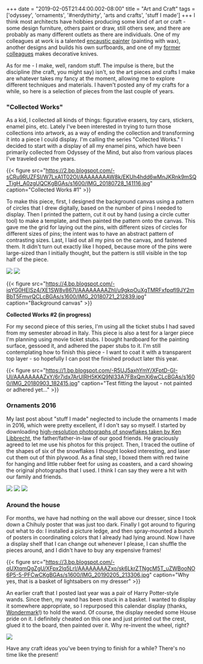 +++
date = "2019-02-05T21:44:00.002-08:00"
title = "Art and Craft"
tags = ['odyssey', 'ornaments', '#nerdythirty', 'arts and crafts', 'stuff I made']
+++
I think most architects have hobbies producing some kind of art or craft - some design furniture, others paint or draw, still others sew, and there are probably as many different outlets as there are individuals.  One of my colleagues at work is a talented [encaustic painter](http://www.katiecgutierrez.com/) (painting with wax), another designs and builds his own surfboards, and one of my [former colleagues](http://www.robinjohnstondesign.com/) makes decorative knives.

As for me - I make, well, random stuff.  The impulse is there, but the discipline (the craft, you might say) isn't, so the art pieces and crafts I make are whatever takes my fancy at the moment, allowing me to explore different techniques and materials.  I haven't posted any of my crafts for a while, so here is a selection of pieces from the last couple of years.

### "Collected Works"

As a kid, I collected all kinds of things: figurative erasers, toy cars, stickers, enamel pins, etc.  Lately I've been interested in trying to turn those collections into artwork, as a way of ending the collection and transforming it into a piece I could display.  I'm calling the series "Collected Works."  I decided to start with a display of all my enamel pins, which have been primarily collected from Odyssey of the Mind, but also from various places I've traveled over the years.

{{< figure src="https://2.bp.blogspot.com/-sCRu9RUZFSI/W7LxA1T02OI/AAAAAAAAW8k/EKUh4hdd6wMnJKRnk9mSQ_TigH_A0zgUQCKgBGAs/s1600/IMG_20180728_141116.jpg" caption="Collected Works #1" >}}

To make this piece, first, I designed the background canvas using a pattern of circles that I drew digitally, based on the number of pins I needed to display.  Then I printed the pattern, cut it out by hand (using a circle cutter tool) to make a template, and then painted the pattern onto the canvas.  This gave me the grid for laying out the pins, with different sizes of circles for different sizes of pins; the intent was to have an abstract pattern of contrasting sizes.  Last, I laid out all my pins on the canvas, and fastened them.  It didn't turn out exactly like I hoped, because more of the pins were large-sized than I initially thought, but the pattern is still visible in the top half of the piece.

<img src="https://4.bp.blogspot.com/-X7R7O__2zcI/XE1SODjHpMI/AAAAAAAAZhA/DYm9S64sYXIzZyP_kcFPj9T5DfuhyviWACLcBGAs/s1600/IMG_20180721_144621.jpg"/>

<img src="https://4.bp.blogspot.com/-TxO3N-JKFl8/XE1SOHDlBiI/AAAAAAAAZhE/77bkXcX6eic-sOvK4BnVys1-a0qewMtCwCLcBGAs/s1600/IMG_20180721_151248.jpg"/>

{{< figure src="https://4.bp.blogspot.com/-iqYG0HElSz4/XE1SW8v867I/AAAAAAAAZhI/u9gkpOuXgTMRFxfpqfI9JY2mBbT5FmvrQCLcBGAs/s1600/IMG_20180721_212839.jpg" caption="Background canvas" >}}

**Collected Works #2 (in progress)**

For my second piece of this series, I'm using all the ticket stubs I had saved from my semester abroad in Italy.  This piece is also a test for a larger piece I'm planning using movie ticket stubs.  I bought hardboard for the painting surface, gessoed it, and adhered the paper stubs to it.  I'm still contemplating how to finish this piece - I want to coat it with a transparent top layer - so hopefully I can post the finished product later this year.

{{< figure src="https://1.bp.blogspot.com/-R5UJ5axhYmY/XFptD-GI-UI/AAAAAAAAZxY/6r7idx7ArUIRH5KKQ9Nl33A7FBxQmXj6wCLcBGAs/s1600/IMG_20180903_182415.jpg" caption="Test fitting the layout - not painted or adhered yet..." >}}

### Ornaments 2016

My last post about "stuff I made" neglected to include the ornaments I made in 2016, which were pretty excellent, if I don't say so myself.  I started by downloading [high-resolution photographs of snowflakes taken by Ken Libbrecht](http://www.snowcrystals.com/photos/photos.html), the father/father-in-law of our good friends.  He graciously agreed to let me use his photos for this project.  Then, I traced the outline of the shapes of six of the snowflakes I thought looked interesting, and laser cut them out of thin plywood.  As a final step, I boxed them with red twine for hanging and little rubber feet for using as coasters, and a card showing the original photographs that I used.  I think I can say they were a hit with our family and friends.

<img src="https://2.bp.blogspot.com/-wqXdPf3Z6Yk/XFpr2juvWdI/AAAAAAAAZxA/8VwncYxrM-Eke6p7lnF71MnAMfnI6Je3QCLcBGAs/s1600/IMG_20161210_154414.jpg"/>

<img src="https://2.bp.blogspot.com/-54eqOvD3jXY/XFpr2tSTByI/AAAAAAAAZxE/2-b21GTd0AsVkGoAd5OwWIKm5VfGmi9MQCLcBGAs/s1600/IMG_20161211_131951.jpg"/>

<img src="https://2.bp.blogspot.com/-l0PoEut-wCo/XFpr2pelfuI/AAAAAAAAZw8/DbWgfHoe1kQ3M_nXPayw-Ol5qjNaxXbaACLcBGAs/s1600/IMG_20170107_181626.jpg"/>

### Around the house

For months, we have had nothing on the wall above our dresser, since I took down a Chihuly poster that was just too dark.  Finally I got around to figuring out what to do: I installed a picture ledge, and then spray-mounted a bunch of posters in coordinating colors that I already had lying around.  Now I have a display shelf that I can change out whenever I please, I can shuffle the pieces around, and I didn't have to buy any expensive frames!

{{< figure src="https://3.bp.blogspot.com/-qUXtqmQgZgU/XFpx2lq5LrI/AAAAAAAAZxo/sk6LkrZTNgcM5T_uZWBooNO6P5-5-PFCwCKgBGAs/s1600/IMG_20190205_213306.jpg" caption="Why yes, that is a basket of lightsabers on my dresser" >}}

An earlier craft that I posted last year was a pair of Harry Potter-style wands.  Since then, my wand has been stuck in a basket.  I wanted to display it somewhere appropriate, so I repurposed this calendar display (thanks, [Wondermark](http://wondermark.com/)!) to hold the wand.  Of course, the display needed some House pride on it.  I definitely cheated on this one and just printed out the crest, glued it to the board, then painted over it.  Why re-invent the wheel, right?

<img src="https://3.bp.blogspot.com/-R-wtKZF5fDM/XFppdeQe9mI/AAAAAAAAZww/SiwiSEIQTfkId3RUNFK771isPXc5WOQIACKgBGAs/s1600/IMG_20190126_122744.jpg"/>

Have any craft ideas you've been trying to finish for a while?  There's no time like the present!
